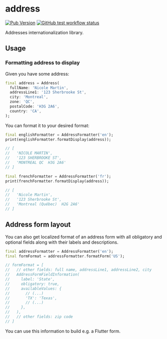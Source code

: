 # address

[![Pub Version][pub-badge]][pub-link]
[![GitHub test workflow status][build-badge]][build-link]

Addresses internationalization library.

## Usage

### Formatting address to display

Given you have some address:

```dart
final address = Address(
  fullName: 'Nicole Martin',
  addressLine1: '123 Sherbrooke St',
  city: 'Montreal',
  zone: 'QC',
  postalCode: 'H3G 2A6',
  country: 'CA',
);
```

You can format it to your desired format:

```dart
final englishFormatter = AddressFormatter('en');
print(englishFormatter.formatDisplay(address));

// [
//   'NICOLE MARTIN',
//   '123 SHERBROOKE ST',
//   'MONTREAL QC  H3G 2A6'
// ]

final frenchFormatter = AddressFormatter('fr');
print(frenchFormatter.formatDisplay(address));

// [
//   'Nicole Martin',
//   '123 Sherbrooke St',
//   'Montreal (Québec)  H2G 2A6'
// ]
```

## Address form layout

You can also get localized format of an address form with all obligatory and optional fields along with their labels and descriptions.

```dart
final addressFormatter = AddressFormatter('en');
final formFormat = addressFormatter.formatForm('US');

// formFormat = [
//   // other fields: full name, addressLine1, addressLine2, city
//   AddressFormFieldInformation(
//     label: 'State',
//     obligatory: true,
//     availableValues: {
//       // (...)
//       'TX': 'Texas',
//       // (...)
//     },
//   ),
//   // other fields: zip code
// ]
```

You can use this information to build e.g. a Flutter form.

[pub-link]: https://pub.dev/packages/address
[pub-badge]: https://img.shields.io/pub/v/address
[build-link]: https://github.com/leancodepl/address/actions/workflows/test.yml
[build-badge]: https://img.shields.io/github/workflow/status/leancodepl/address/Test
